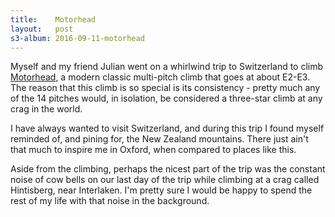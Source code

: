 ```yaml
---
title:    Motorhead
layout:   post
s3-album: 2016-09-11-motorhead
---
```



Myself and my friend Julian went on a whirlwind trip to Switzerland to climb
<a href="http://www.ukclimbing.com/logbook/c.php?i=144206">Motorhead</a>, a
modern classic multi-pitch climb that goes at about E2-E3. The reason that
this climb is so special is its consistency - pretty much any of the 14
pitches would, in isolation, be considered a three-star climb at any crag in
the world.


I have always wanted to visit Switzerland, and during this trip I found myself
reminded of, and pining for, the New Zealand mountains. There just ain't that
much to inspire me in Oxford, when compared to places like this.


Aside from the climbing, perhaps the nicest part of the trip was the constant
noise of cow bells on our last day of the trip while climbing at a crag called
Hintisberg, near Interlaken. I'm pretty sure I would be happy to spend the
rest of my life with that noise in the background.
